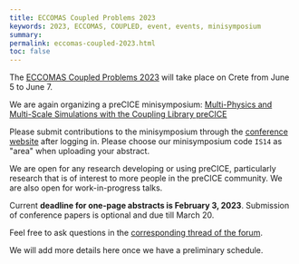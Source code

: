 ```yaml
---
title: ECCOMAS Coupled Problems 2023
keywords: 2023, ECCOMAS, COUPLED, event, events, minisymposium
summary:
permalink: eccomas-coupled-2023.html
toc: false
---
```


The [ECCOMAS Coupled Problems 2023](https://coupled2023.cimne.com/) will take place on Crete from June 5 to June 7.

We are again organizing a preCICE minisymposium: [Multi-Physics and Multi-Scale Simulations with the Coupling Library preCICE](https://coupled2023.cimne.com/area/d41c23af-2df5-11ed-8e5b-000c29ddfc0c)

Please submit contributions to the minisymposium through the [conference website](https://coupled2023.cimne.com/) after logging in. Please choose our minisymposium code `IS14` as "area" when uploading your abstract.

We are open for any research developing or using preCICE, particularly research that is of interest to more people in the preCICE community. We are also open for work-in-progress talks.

Current **deadline for one-page abstracts is February 3, 2023**. Submission of conference papers is optional and due till March 20.

Feel free to ask questions in the [corresponding thread of the forum](https://precice.discourse.group/t/call-for-contributions-eccomas-coupled-problems-2023/1278).

We will add more details here once we have a preliminary schedule.
